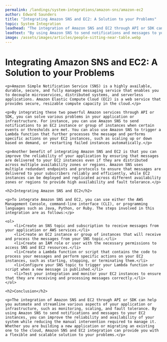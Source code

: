 ```yaml
---
permalink: /landings/system-integrations/amazon-sns/amazon-ec2
author: Edward Saunders
title: "Integrating Amazon SNS and EC2: A Solution to your Problems"
topic: System Integration
leadhead: "The integration of Amazon SNS and EC2 through API or SDK can help you automate and streamline various aspects of your application or infrastructure, such as monitoring, scaling, and fault tolerance"
leadtext: "By using Amazon SNS to send notifications and messages to your EC2 instances, you can improve the reliability and availability of your system while reducing the manual intervention required to manage it. Whether you are building a new application or migrating an existing one to the cloud, Amazon SNS and EC2 integration can provide you with a flexible and scalable solution to your problems."
image: /assets/images/articles/people-sitting-near-table.webp
---
```

<div class="arttext">	<h1>Integrating Amazon SNS and EC2: A Solution to your Problems</h1>

	<p>Amazon Simple Notification Service (SNS) is a highly available, durable, secure, and fully managed messaging service that enables you to decouple microservices, distributed systems, and serverless applications. Amazon Elastic Compute Cloud (EC2) is a web service that provides secure, resizable compute capacity in the cloud.</p>

	<p>By integrating these two powerful Amazon services through API or SDK, you can solve various problems in your application or infrastructure. For instance, you can use Amazon SNS to send notifications to an EC2 instance or group of instances when certain events or thresholds are met. You can also use Amazon SNS to trigger a Lambda function that further processes the message and performs specific actions on your EC2 instances, such as scaling up or down based on demand, or restarting failed instances automatically.</p>

	<p>Another benefit of integrating Amazon SNS and EC2 is that you can improve the reliability of your application by ensuring that messages are delivered to your EC2 instances even if they are distributed across multiple availability zones or regions. Amazon SNS uses multiple redundant endpoints and protocols to ensure that messages are delivered to your subscribers reliably and efficiently, while EC2 instances can be deployed and replicated across different availability zones or regions to provide high availability and fault tolerance.</p>

	<h2>Integrating Amazon SNS and EC2</h2>

	<p>To integrate Amazon SNS and EC2, you can use either the AWS Management Console, command-line interface (CLI), or programming languages such as Java, Python, or Ruby. The steps involved in this integration are as follows:</p>

	<ol>
		<li>Create an SNS topic and subscription to receive messages from your application or AWS services.</li>
		<li>Create an EC2 instance or group of instances that will receive and process the messages from your SNS topic.</li>
		<li>Create an IAM role or user with the necessary permissions to access SNS and EC2 resources.</li>
		<li>Create a Lambda function or script that contains the code to process your messages and perform specific actions on your EC2 instances, such as starting, stopping, or terminating them.</li>
		<li>Configure your SNS topic to trigger your Lambda function or script when a new message is published.</li>
		<li>Test your integration and monitor your EC2 instances to ensure that they are receiving and processing messages correctly.</li>
	</ol>

	<h2>Conclusion</h2>

	<p>The integration of Amazon SNS and EC2 through API or SDK can help you automate and streamline various aspects of your application or infrastructure, such as monitoring, scaling, and fault tolerance. By using Amazon SNS to send notifications and messages to your EC2 instances, you can improve the reliability and availability of your system while reducing the manual intervention required to manage it. Whether you are building a new application or migrating an existing one to the cloud, Amazon SNS and EC2 integration can provide you with a flexible and scalable solution to your problems.</p>

</div>